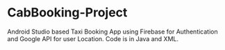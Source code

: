 # CabBooking-Project
 Android Studio based Taxi Booking App using Firebase for Authentication and Google API for user Location. Code is in Java and XML.

